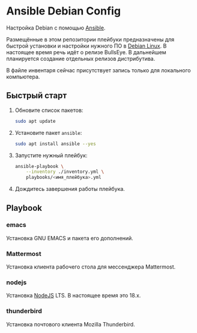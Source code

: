 # Ansible Debian Config

Настройка Debian с помощью [Ansible][1].

Размещённые в этом репозитории плейбуки предназначены для быстрой установки и настройки нужного ПО в [Debian Linux][2]. В настоящее время речь идёт о релизе BullsEye. В дальнейшем планируется создание отдельных релизов дистрибутива.

В файле инвентаря сейчас присутствует запись только для локального компьютера.

## Быстрый старт

1. Обновите список пакетов:

    ```bash
    sudo apt update
    ```

1. Установите пакет `ansible`:

    ```bash
    sudo apt install ansible --yes
    ```

1. Запустите нужный плейбук:

    ```bash
    ansible-playbook \
        --inventory ./inventory.yml \
        playbooks/<имя_плейбука>.yml
    ```

1. Дождитесь завершения работы плейбука.

## Playbook

### emacs

Установка GNU EMACS и пакета его дополнений.

### Mattermost

Установка клиента рабочего стола для мессенджера Mattermost.

### nodejs

Установка [NodeJS][3] LTS. В настоящее время это 18.x.

### thunderbird

Установка почтового клиента Mozilla Thunderbird.

[1]: https://ansible.com/
[2]: https://debian.org/
[3]: https://nodejs.org/
